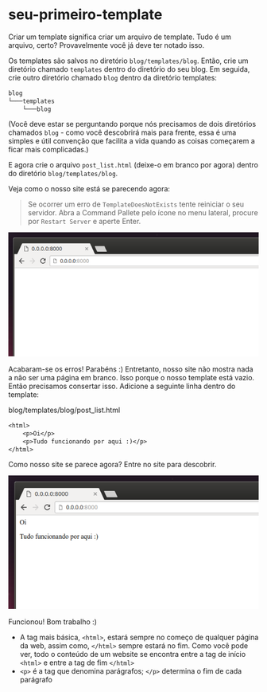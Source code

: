 # seu-primeiro-template

Criar um template significa criar um arquivo de template. Tudo é um arquivo, certo? Provavelmente você já deve ter notado isso.

Os templates são salvos no diretório `blog/templates/blog`. Então, crie um diretório chamado `templates` dentro do diretório do seu blog. Em seguida, crie outro diretório chamado `blog` dentro da diretório templates:

```text
blog
└───templates
    └───blog
```

\(Você deve estar se perguntando porque nós precisamos de dois diretórios chamados `blog` - como você descobrirá mais para frente, essa é uma simples e útil convenção que facilita a vida quando as coisas começarem a ficar mais complicadas.\)

E agora crie o arquivo `post_list.html` \(deixe-o em branco por agora\) dentro do diretório `blog/templates/blog`.

Veja como o nosso site está se parecendo agora:

> Se ocorrer um erro de `TemplateDoesNotExists` tente reiniciar o seu servidor. Abra a Command Pallete pelo ícone no menu lateral, procure por `Restart Server` e aperte Enter.

![](../.gitbook/assets/_step1.png)

Acabaram-se os erros! Parabéns :\) Entretanto, nosso site não mostra nada a não ser uma página em branco. Isso porque o nosso template está vazio. Então precisamos consertar isso. Adicione a seguinte linha dentro do template:

blog/templates/blog/post\_list.html

```markup
<html>
    <p>Oi</p>
    <p>Tudo funcionando por aqui :)</p>
</html>
```

Como nosso site se parece agora? Entre no site para descobrir.

![](../.gitbook/assets/_step2.png)

Funcionou! Bom trabalho :\)

* A tag mais básica, `<html>`, estará sempre no começo de qualquer página da web, assim como, `</html>` sempre estará no fim. Como você pode ver, todo o conteúdo de um website se encontra entre a tag de início `<html>` e entre a tag de fim `</html>`
* `<p>` é a tag que denomina parágrafos; `</p>` determina o fim de cada parágrafo


